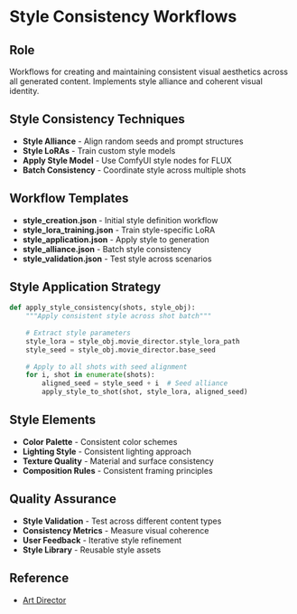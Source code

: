 # Style Consistency Workflows

## Role
Workflows for creating and maintaining consistent visual aesthetics across all generated content. Implements style alliance and coherent visual identity.

## Style Consistency Techniques
- **Style Alliance** - Align random seeds and prompt structures
- **Style LoRAs** - Train custom style models
- **Apply Style Model** - Use ComfyUI style nodes for FLUX
- **Batch Consistency** - Coordinate style across multiple shots

## Workflow Templates
- **style_creation.json** - Initial style definition workflow
- **style_lora_training.json** - Train style-specific LoRA
- **style_application.json** - Apply style to generation
- **style_alliance.json** - Batch style consistency
- **style_validation.json** - Test style across scenarios

## Style Application Strategy
```python
def apply_style_consistency(shots, style_obj):
    """Apply consistent style across shot batch"""
    
    # Extract style parameters
    style_lora = style_obj.movie_director.style_lora_path
    style_seed = style_obj.movie_director.base_seed
    
    # Apply to all shots with seed alignment
    for i, shot in enumerate(shots):
        aligned_seed = style_seed + i  # Seed alliance
        apply_style_to_shot(shot, style_lora, aligned_seed)
```

## Style Elements
- **Color Palette** - Consistent color schemes
- **Lighting Style** - Consistent lighting approach
- **Texture Quality** - Material and surface consistency
- **Composition Rules** - Consistent framing principles

## Quality Assurance
- **Style Validation** - Test across different content types
- **Consistency Metrics** - Measure visual coherence
- **User Feedback** - Iterative style refinement
- **Style Library** - Reusable style assets

## Reference
- [Art Director](/../agents/art_director/CLAUDE.md)
